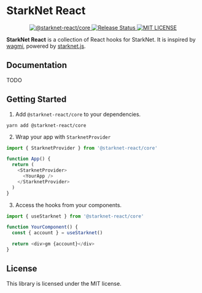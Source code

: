 # StarkNet React

<p align="center">
  <a href="https://www.npmjs.com/package/@starknet-react/core">
    <img alt="@starknet-react/core" src="https://img.shields.io/npm/v/@starknet-react/core">
  </a>
  <a href="https://github.com/auclantis/starknet-react/actions/workflows/release.yml">
    <img alt="Release Status" src="https://img.shields.io/github/workflow/status/auclantis/starknet-react/Release">
  </a>
  <a href="https://www.github.com/auclantis/starknet-react">
    <img alt="MIT LICENSE" src="https://img.shields.io/github/license/auclantis/starknet-react">
  </a>
</p>

**StarkNet React** is a collection of React hooks for StarkNet. It is inspired by
[wagmi](https://github.com/tmm/wagmi), powered by [starknet.js](https://github.com/0xs34n/starknet.js).

## Documentation

TODO

## Getting Started

1. Add `@starknet-react/core` to your dependencies.

```
yarn add @starknet-react/core
```

2. Wrap your app with `StarknetProvider`

```typescript
import { StarknetProvider } from '@starknet-react/core'

function App() {
  return (
    <StarknetProvider>
      <YourApp />
    </StarknetProvider>
  )
}
```

3. Access the hooks from your components.

```typescript
import { useStarknet } from '@starknet-react/core'

function YourComponent() {
  const { account } = useStarknet()

  return <div>gm {account}</div>
}
```

## License

This library is licensed under the MIT license.
